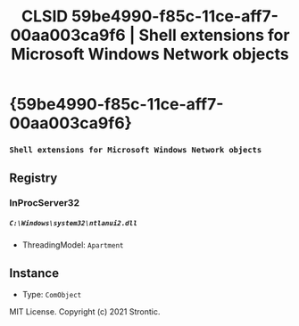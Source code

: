 ﻿---
title: "CLSID 59be4990-f85c-11ce-aff7-00aa003ca9f6 | Shell extensions for Microsoft Windows Network objects"
excerpt: What is COM-Object CLSID 59be4990-f85c-11ce-aff7-00aa003ca9f6?
---

# {59be4990-f85c-11ce-aff7-00aa003ca9f6}

### `Shell extensions for Microsoft Windows Network objects`

## Registry


### InProcServer32

##### `C:\Windows\system32\ntlanui2.dll`
* ThreadingModel: `Apartment`

## Instance

* Type: `ComObject`

MIT License. Copyright (c) 2021 Strontic.


